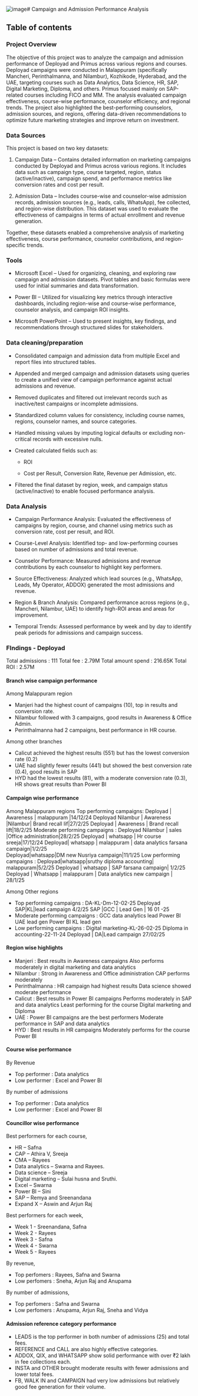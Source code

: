 ![image](https://github.com/user-attachments/assets/942cece2-c640-4e56-84c9-a863efc6e8af)# Campaign and Admission Performance Analysis

## Table of contents

### Project Overview
The objective of this project was to analyze the campaign and admission performance of Deployad and Primus across various regions and courses. Deployad campaigns were conducted in Malappuram (specifically Mancheri, Perinthalmanna, and Nilambur), Kozhikode, Hyderabad, and the UAE, targeting courses such as Data Analytics, Data Science, HR, SAP, Digital Marketing, Diploma, and others. Primus focused mainly on SAP-related courses including FICO and MM. The analysis evaluated campaign effectiveness, course-wise performance, counselor efficiency, and regional trends. The project also highlighted the best-performing counselors, admission sources, and regions, offering data-driven recommendations to optimize future marketing strategies and improve return on investment.

### Data Sources
This project is based on two key datasets:

1. Campaign Data – Contains detailed information on marketing campaigns conducted by Deployad and Primus across various regions. It includes data such as campaign type, course targeted, region, status (active/inactive), campaign spend, and performance metrics like conversion rates and cost per result.

2. Admission Data – Includes course-wise and counselor-wise admission records, admission sources (e.g., leads, calls, WhatsApp), fee collected, and region-wise distribution. This dataset was used to evaluate the effectiveness of campaigns in terms of actual enrollment and revenue generation.

Together, these datasets enabled a comprehensive analysis of marketing effectiveness, course performance, counselor contributions, and region-specific trends.

### Tools
* Microsoft Excel – Used for organizing, cleaning, and exploring raw campaign and admission datasets. Pivot tables and basic formulas were used for initial summaries and data transformation.

* Power BI – Utilized for visualizing key metrics through interactive dashboards, including region-wise and course-wise performance, counselor analysis, and campaign ROI insights.

* Microsoft PowerPoint – Used to present insights, key findings, and recommendations through structured slides for stakeholders.

### Data cleaning/preparation

* Consolidated campaign and admission data from multiple Excel and report files into structured tables.

* Appended and merged campaign and admission datasets using queries to create a unified view of campaign performance against actual admissions and revenue.

* Removed duplicates and filtered out irrelevant records such as inactive/test campaigns or incomplete admissions.

* Standardized column values for consistency, including course names, regions, counselor names, and source categories.

* Handled missing values by imputing logical defaults or excluding non-critical records with excessive nulls.

* Created calculated fields such as:

     * ROI 

     * Cost per Result, Conversion Rate, Revenue per Admission, etc.

* Filtered the final dataset by region, week, and campaign status (active/inactive) to enable focused performance analysis.

### Data Analysis

* Campaign Performance Analysis: Evaluated the effectiveness of campaigns by region, course, and channel using metrics such as conversion rate, cost per result, and ROI.

* Course-Level Analysis: Identified top- and low-performing courses based on number of admissions and total revenue.

* Counselor Performance: Measured admissions and revenue contributions by each counselor to highlight key performers.

* Source Effectiveness: Analyzed which lead sources (e.g., WhatsApp, Leads, My Operator, ADDOX) generated the most admissions and revenue.

* Region & Branch Analysis: Compared performance across regions (e.g., Mancheri, Nilambur, UAE) to identify high-ROI areas and areas for improvement.

* Temporal Trends: Assessed performance by week and by day to identify peak periods for admissions and campaign success.

### FIndings - Deployad 

Total admissions : 111
Total fee : 2.79M
Total amount spend : 216.65K
Total ROI : 2.57M


#### Branch wise campaign performance

Among Malappuram region
* Manjeri had the highest count of campaigns (10), top in results and conversion rate.
* Nilambur followed with 3 campaigns, good results in Awareness & Office Admin.
* Perinthalmanna had 2 campaigns, best performance in HR course.
  
Among other branches
* Calicut achieved the highest results (551) but has the lowest conversion rate (0.2)
* UAE had slightly fewer results (441) but showed the best conversion rate (0.4), good results in SAP
* HYD had the lowest results (81), with a moderate conversion rate (0.3), HR shows great results than Power BI

#### Campaign wise performance

Among Malappuram regions
Top performing campaigns: Deployad | Awareness | malappuram |14/12/24
                          Deployad Nilambur | Awareness |Nilambur| Brand recall lif|27/2/25
                          Deployad | Awareness | Brand recall lift|18/2/25
Moderate performing campaigns : Deployad Nilambur | sales |Office administration|28/2/25
                                Deployad | whatsapp | Hr course sreeja|17/12/24
                                Deployad| whatsapp | malappuram | data analytics farsana campaign|1/2/25                                                       
                                Deployad|whatsapp|DM new Nusriya campaign|11/1/25
Low performing campaigns : Deployad|whatsapp|sruthy diploma accounting| malappuram|5/2/25
                           Deployad | whatsapp | SAP farsana campaign| 1/2/25
                           Deployad | Whatsapp | malappuram | Data analytics new campaign | 28/1/25

Among Other regions
* Top performing campaigns : DA-KL-Dm-12-02-25
                             Deployad SAP|KL|lead campaign 4/2/25 
                             SAP |GCC | Lead Gen | 16 01 -25 
* Moderate performing campaigns : GCC data analytics lead
                                  Power BI UAE lead gen 
                                  Power BI KL lead gen  
* Low performing campaigns : Digital marketing-KL-26-02-25
                             Diploma in accounting-22-11-24
                             Deployad | DA|Lead campaign 27/02/25

#### Region wise highlights

* Manjeri : Best results in Awareness campaigns
            Also performs moderately in digital marketing and data analytics
* Nilambur : Strong in Awareness and Office administration
             CAP performs moderately
* Perinthalmanna : HR campaign had highest results
                   Data science showed moderate performance
* Calicut : Best results in Power BI campaigns
            Performs moderately in SAP and data analytics
            Least performing for the course Digital marketing and Diploma
* UAE : Power BI campaigns are the best performers
        Moderate performance in SAP and data analytics
* HYD : Best results in HR campaigns 
        Moderately performs for the course Power BI

#### Course wise performance

By Revenue
* Top performer : Data analytics
* Low performer : Excel and Power BI

By number of admissions
* Top performer : Data analytics
* Low performer : Excel and Power BI

#### Councillor wise performance

Best performers for each course,
* HR – Safna
* CAP – Athira V, Sreeja
* CMA – Rayees
* Data analytics – Swarna and Rayees.
* Data science – Sreeja
* Digital marketing – Sulai husna and Sruthi.
* Excel – Swarna
* Power BI – Sini
* SAP – Remya and Sreenandana
* Expand X – Aswin and Arjun Raj

Best performers for each week,
* Week 1 - Sreenandana, Safna
* Week 2 - Rayees
* Week 3 - Safna
* Week 4 - Swarna
* Week 5 - Rayees

By revenue,
* Top perfomers : Rayees, Safna and Swarna
* Low perfomers : Sneha, Arjun Raj and Anupama

By number of admissions,
* Top perfomers : Safna and Swarna
* Low perfomers : Anupama, Arjun Raj, Sneha and Vidya

#### Admission reference category performance

* LEADS is the top performer in both number of admissions (25) and total fees.
* REFERENCE and CALL are also highly effective categories.
* ADDOX, QIX, and WHATSAPP show solid performance with over ₹2 lakh in fee collections each.
* INSTA and OTHER brought moderate results with fewer admissions and lower total fees.
* FB, WALK IN  and CAMPAIGN had very low admissions but relatively good fee generation for their volume.

















